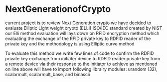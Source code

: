 # NextGenerationofCrypto
current project is to review Next Generation crypto
we have decided to evaluate Elliptic Light weight crypto (ELLI) ISO/IEC standard  created by NIST
our Elli method evaluation will lays down on RFID encryption method which evaluating the exchange of the RFID private key to RDFID reader of the private key and the methodology is using Elliptic curve method

To evaluate this method we write few lines of code to confirm the RDFID private key exchange from initiater device to RDFID reader private key from a remote device via their response to the initiator 
to achieve as mentioned on line above will have to import following librairy modules: urandom (32), scalarmult, scalarmult_base, and binascii

